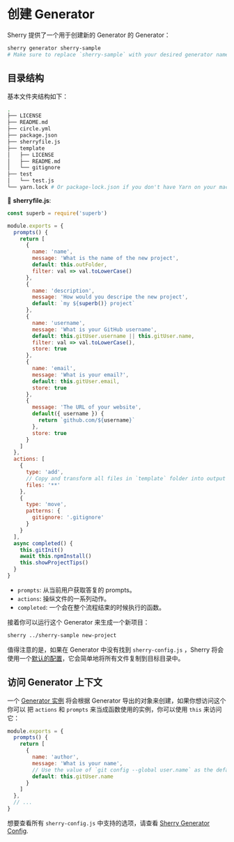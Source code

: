 # 创建 Generator

Sherry 提供了一个用于创建新的 Generator 的 Generator：

```bash
sherry generator sherry-sample
# Make sure to replace `sherry-sample` with your desired generator name
```

## 目录结构

基本文件夹结构如下：

```bash
.
├── LICENSE
├── README.md
├── circle.yml
├── package.json
├── sherryfile.js
├── template
│   ├── LICENSE
│   ├── README.md
│   └── gitignore
├── test
│   └── test.js
└── yarn.lock # Or package-lock.json if you don't have Yarn on your machine
```

📝 __sherryfile.js__:

```js
const superb = require('superb')

module.exports = {
  prompts() {
    return [
      {
        name: 'name',
        message: 'What is the name of the new project',
        default: this.outFolder,
        filter: val => val.toLowerCase()
      },
      {
        name: 'description',
        message: 'How would you descripe the new project',
        default: `my ${superb()} project`
      },
      {
        name: 'username',
        message: 'What is your GitHub username',
        default: this.gitUser.username || this.gitUser.name,
        filter: val => val.toLowerCase(),
        store: true
      },
      {
        name: 'email',
        message: 'What is your email?',
        default: this.gitUser.email,
        store: true
      },
      {
        message: 'The URL of your website',
        default({ username }) {
          return `github.com/${username}`
        },
        store: true
      }
    ]
  },
  actions: [
    {
      type: 'add',
      // Copy and transform all files in `template` folder into output directory
      files: '**'
    },
    {
      type: 'move',
      patterns: {
        gitignore: '.gitignore'
      }
    }
  ],
  async completed() {
    this.gitInit()
    await this.npmInstall()
    this.showProjectTips()
  }
}
```

- `prompts`: 从当前用户获取答复的 prompts。
- `actions`: 操纵文件的一系列动作。
- `completed`: 一个会在整个流程结束的时候执行的函数。

接着你可以运行这个 Generator 来生成一个新项目：

```bash
sherry ../sherry-sample new-project
```

值得注意的是，如果在 Generator 中没有找到 `sherry-config.js` ，Sherry 将会使用一个[默认的配置](https://github.com/sherryjs/sherry/blob/master/lib/sherryfile.fallback.js)，它会简单地将所有文件复制到目标目录中。

## 访问 Generator 上下文

一个 [Generator 实例](../generator-instance.md) 将会根据 Generator 导出的对象来创建，如果你想访问这个你可以 把 `actions` 和 `prompts` 来当成函数使用的实例，你可以使用 `this` 来访问它：

```js
module.exports = {
  prompts() {
    return [
      {
        name: 'author',
        message: 'What is your name',
        // Use the value of `git config --global user.name` as the default value
        default: this.gitUser.name
      }
    ]
  },
  // ...
}
```

想要查看所有 `sherry-config.js` 中支持的选项，请查看 [Sherry Generator Config](../generator-config.md).

